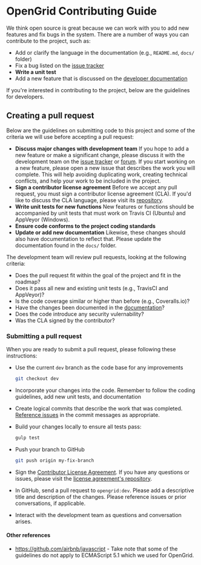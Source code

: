 # OpenGrid Contributing Guide

We think open source is great because we can work with you to add new features and fix bugs in the system. There are a number of ways you can contribute to the project, such as:

  * Add or clarify the language in the documentation (e.g., `README.md`, `docs/` folder)
  * Fix a bug listed on the [issue tracker](../../../issues/)
  * **Write a unit test**
  * Add a new feature that is discussed on the [developer documentation](../../../wiki)

If you're interested in contributing to the project, below are the guidelines for developers.

## Creating a pull request

Below are the guidelines on submitting code to this project and some of the criteria we will use before accepting a pull request:

  - **Discuss major changes with development team** If you hope to add a new feature or make a significant change, please discuss it with the development team on the [issue tracker](../../../issues/) or [forum](https://groups.google.com/forum/#!forum/opengrid-chicago). If you start working on a new feature, please open a new issue that describes the work you will complete. This will help avoiding duplicating work, creating technical conflicts, and help your work to be included in the project.
  - **Sign a contributor license agreement** Before we accept any pull request, you must sign a contributor license agreement (CLA). If you'd like to discuss the CLA language, please visit its [repository](https://github.com/Chicago/contributor-license-agreement).
  - **Write unit tests for new functions** New features or functions should be accompanied by unit tests that must work on Travis CI (Ubuntu) and AppVeyor (Windows).
  - **Ensure code conforms to the project coding standards** 
  - **Update or add new documentation** Likewise, these changes should also have documentation to reflect that. Please update the documentation found in the `docs/` folder.

The development team will review pull requests, looking at the following criteria:

  * Does the pull request fit within the goal of the project and fit in the roadmap?
  * Does it pass all new and existing unit tests (e.g., TravisCI and AppVeyor)?
  * Is the code coverage similar or higher than before (e.g., Coveralls.io)?
  * Have the changes been documented in the [documentation](docs/)?
  * Does the code introduce any security vulernability?
  * Was the CLA signed by the contributor?

### Submitting a pull request

When you are ready to submit a pull request, please following these instructions:
  
  * Use the current `dev` branch as the code base for any improvements

  	```bash
  	git checkout dev
  	```
  * Incorporate your changes into the code. Remember to follow the coding guidelines, add new unit tests, and documentation
  * Create logical commits that describe the work that was completed. [Reference issues](https://help.github.com/articles/closing-issues-via-commit-messages/) in the commit messages as appropriate.
  * Build your changes locally to ensure all tests pass:

  	```bash
  	gulp test
  	```
  * Push your branch to GitHub

  	```bash
  	git push origin my-fix-branch
  	```

  * Sign the [Contributor License Agreement](https://www.clahub.com/agreements/Chicago/opengrid). If you have any questions or issues, please visit the [license agreement's repository](https://github.com/Chicago/contributor-license-agreement).
  * In GitHub, send a pull request to `opengrid:dev`. Please add a descriptive title and description of the changes. Please reference issues or prior conversations, if applicable.
  * Interact with the development team as questions and conversation arises.

#### <p><b>Other references</b></p>
- https://github.com/airbnb/javascript - Take note that some of the guidelines do not apply to ECMAScript 5.1 which we used for OpenGrid.


